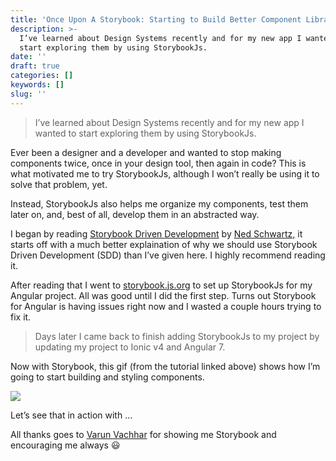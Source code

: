 ```yaml
---
title: 'Once Upon A Storybook: Starting to Build Better Component Libraries'
description: >-
  I’ve learned about Design Systems recently and for my new app I wanted to
  start exploring them by using StorybookJs.
date: ''
draft: true
categories: []
keywords: []
slug: ''
---
```


> I’ve learned about Design Systems recently and for my new app I wanted to start exploring them by using StorybookJs. 

Ever been a designer and a developer and wanted to stop making components twice, once in your design tool, then again in code? This is what motivated me to try StorybookJs, although I won’t really be using it to solve that problem, yet. 

Instead, StorybookJs also helps me organize my components, test them later on, and, best of all, develop them in an abstracted way. 

I began by reading [Storybook Driven Development](https://medium.com/nulogy/storybook-driven-development-a3c517276c07) by [Ned Schwartz,](https://medium.com/u/2e96c7be4493) it starts off with a much better explaination of why we should use Storybook Driven Development (SDD) than I’ve given here. I highly recommend reading it. 

After reading that I went to [storybook.js.org](https://storybook.js.org/) to set up StorybookJs for my Angular project. All was good until I did the first step. Turns out Storybook for Angular is having issues right now and I wasted a couple hours trying to fix it. 

> Days later I came back to finish adding StorybookJs to my project by updating my project to Ionic v4 and Angular 7. 

Now with Storybook, this gif (from the tutorial linked above) shows how I’m going to start building and styling components. 

![](https://cdn-images-1.medium.com/max/800/1*8T0opytn0oYuEMpd8PRTsw.gif)

Let’s see that in action with …

All thanks goes to [Varun Vachhar](https://medium.com/u/1aeed18fd27d) for showing me Storybook and encouraging me always 😃